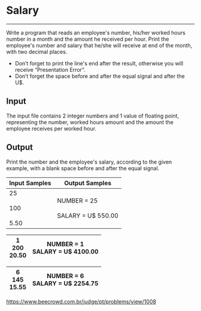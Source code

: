 # Salary

---

Write a program that reads an employee's number, his/her worked hours number in a month and the amount he received per hour. Print the employee's number and salary that he/she will receive at end of the month, with two decimal places.

- Don’t forget to print the line's end after the result, otherwise you will receive “Presentation Error”.
- Don’t forget the space before and after the equal signal and after the U$.

## Input

The input file contains 2 integer numbers and 1 value of floating point, representing the number, worked hours amount and the amount the employee receives per worked hour.

## Output

Print the number and the employee's salary, according to the given example, with a blank space before and after the equal signal.

| Input Samples             | Output Samples                        |
| ------------------------- | ------------------------------------- |
| 25<br><br>100<br><br>5.50 | NUMBER = 25<br><br>SALARY = U$ 550.00 |

| 1  <br>200  <br>20.50 | NUMBER = 1  <br>SALARY = U$ 4100.00 |
| --------------------- | ----------------------------------- |

| 6  <br>145  <br>15.55 | NUMBER = 6  <br>SALARY = U$ 2254.75 |
| --------------------- | ----------------------------------- |

https://www.beecrowd.com.br/judge/pt/problems/view/1008
